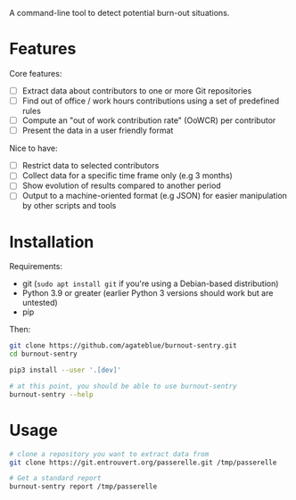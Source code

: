 A command-line tool to detect potential burn-out situations.

# Features

Core features:

- [ ] Extract data about contributors to one or more Git repositories
- [ ] Find out of office / work hours contributions using a set of predefined rules
- [ ] Compute an "out of work contribution rate" (OoWCR) per contributor
- [ ] Present the data in a user friendly format

Nice to have:

- [ ] Restrict data to selected contributors
- [ ] Collect data for a specific time frame only (e.g 3 months)
- [ ] Show evolution of results compared to another period
- [ ] Output to a machine-oriented format (e.g JSON) for easier manipulation by other scripts and tools

# Installation

Requirements:

- git (`sudo apt install git` if you're using a Debian-based distribution)
- Python 3.9 or greater (earlier Python 3 versions should work but are untested)
- pip

Then:

```bash
git clone https://github.com/agateblue/burnout-sentry.git
cd burnout-sentry

pip3 install --user '.[dev]'

# at this point, you should be able to use burnout-sentry
burnout-sentry --help
```

# Usage

```bash
# clone a repository you want to extract data from
git clone https://git.entrouvert.org/passerelle.git /tmp/passerelle

# Get a standard report
burnout-sentry report /tmp/passerelle
```

